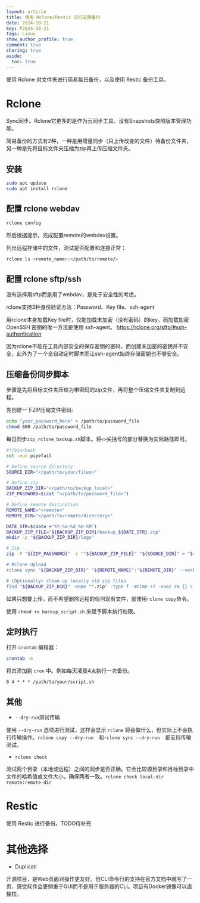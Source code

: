 ```yaml
---
layout: article
title: 使用 Rclone/Restic 进行定期备份
date: 2024-10-21
key: P2024-10-21
tags: Linux
show_author_profile: true
comment: true
sharing: true
aside:
  toc: true
---
```


使用 Rclone  对文件夹进行简易每日备份，以及使用 Restic 备份工具。

<!--more-->

# Rclone 

Sync同步。Rclone它更多的是作为云同步工具。没有Snapshots快照版本管理功能。

简易备份的方式有2种，一种是用增量同步（只上传改变的文件）待备份文件夹，另一种是先将目标文件夹压缩为zip再上传压缩文件夹。

## 安装

```bash
sudo apt update
sudo apt install rclone
```

## 配置 rclone webdav

```bash
rclone config
```

然后根据提示，完成配置remote的webdav设置。

列出远程存储中的文件，测试是否配置和连接正常：

```bash
rclone ls <remote_name>:</path/to/remote/>
```

## 配置 rclone sftp/ssh

没有选择用sftp而是用了webdav，是处于安全性的考虑。

rclone支持3种身份验证方法：Password、Key file、ssh-agent

用rclone本身加载Key file时，仅能加载未加密（没有密码）的key。而加载加密 OpenSSH 密钥的唯一方法是使用 ssh-agent。 <https://rclone.org/sftp/#ssh-authentication>

因为rclone不能在工具内部安全的保存密钥的密码，而创建未加密的密钥并不安全，此外为了一个全自动定时脚本而让ssh-agent始终存储密钥也不够安全。

## 压缩备份同步脚本

步骤是先将目标文件夹压缩为带密码的zip文件，再将整个压缩文件夹复制到远程。

先创建一下ZIP压缩文件密码:

```bash
echo "your_password_here" > /path/to/password_file
chmod 600 /path/to/password_file
```

每日同步`zip_rclone_backup.sh`脚本。将`<>`尖括号的部分替换为实际路径即可。

```bash
#!/bin/bash
set -euo pipefail

# Define source directory
SOURCE_DIR="</path/to/your/files>"

# Define zip
BACKUP_ZIP_DIR="</path/to/backup_local>"
ZIP_PASSWORD=$(cat "</path/to/password_file>")

# Define remote destination
REMOTE_NAME="<remote>"
REMOTE_DIR="</path/to/remote/directory>"

DATE_STR=$(date +'%Y-%m-%d_%H-%M')
BACKUP_ZIP_FILE="${BACKUP_ZIP_DIR}/backup_${DATE_STR}.zip"
mkdir -p "${BACKUP_ZIP_DIR}/logs"

# Zip
zip -P "${ZIP_PASSWORD}" -r ""${BACKUP_ZIP_FILE}" "${SOURCE_DIR}" > "${BACKUP_ZIP_DIR}/logs/zip_${DATE_STR}.log" 2>&1  || { echo "Zip failed"; exit 1; }

# Rclone Upload
rclone sync "${BACKUP_ZIP_DIR}" "${REMOTE_NAME}":"${REMOTE_DIR}" --verbose --progress --log-file="${BACKUP_ZIP_DIR}/logs/rclone_${DATE_STR}.log" || { echo "Rclone failed"; exit 1; }

# (Optionally) clean up locally old zip files 
find "${BACKUP_ZIP_DIR}" -name "*.zip" -type f -mtime +7 -exec rm {} \; || { echo "Clean failed"; exit 1; }
```

如果只想要上传，而不希望删除远程的任何现有文件，就使用`rclone copy`命令。

使用 `chmod +x backup_script.sh` 来赋予脚本执行权限。

## 定时执行

打开 `crontab` 编辑器：

```bash
crontab -e
```

将其添加到 `cron` 中。例如每天凌晨4点执行一次备份。

```
0 4 * * * /path/to/your/script.sh
```

## 其他

- `--dry-run`测试传输

使用 `--dry-run` 选项进行测试，这样会显示 `rclone` 将会做什么，但实际上不会执行传输操作。`rclone copy --dry-run  `和`rclone sync --dry-run  `都支持传输测试。

- `rclone check`

测试两个目录（本地或远程）之间的同步是否正确。它会比较源目录和目标目录中文件的哈希值或文件大小，确保两者一致。`rclone check local-dir remote:remote-dir`



# Restic 

使用 Restic 进行备份。TODO待补充



# 其他选择

- Duplicati

开源项目，是Web页面对操作更友好。但CLI命令行的支持在官方文档中就写了一页，感觉软件会更侧重于GUI而不是用于服务器的CLI。项目有Docker镜像可以直接拉。